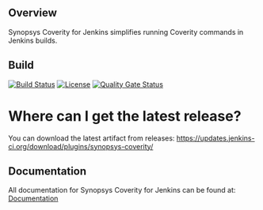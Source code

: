 ## Overview ##
Synopsys Coverity for Jenkins simplifies running Coverity commands in Jenkins builds. 

## Build ##
[![Build Status](https://travis-ci.org/jenkinsci/synopsys-coverity-plugin.svg?branch=master)](https://travis-ci.org/jenkinsci/synopsys-coverity-plugin) [![License](https://img.shields.io/badge/License-Apache%202.0-blue.svg)](https://opensource.org/licenses/Apache-2.0) [![Quality Gate Status](https://sonarcloud.io/api/project_badges/measure?project=org.jenkins-ci.plugins%3Asynopsys-coverity&metric=alert_status)](https://sonarcloud.io/dashboard?id=org.jenkins-ci.plugins%3Asynopsys-coverity)


# Where can I get the latest release?
You can download the latest artifact from releases: https://updates.jenkins-ci.org/download/plugins/synopsys-coverity/

## Documentation ##
All documentation for Synopsys Coverity for Jenkins can be found at: [Documentation](https://sig-product-docs.synopsys.com/bundle/integrations-coverity-jenkins/page/topics/c_cov_jenkins_ovr.html)
